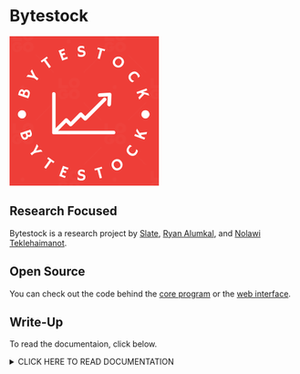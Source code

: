 # Bytestock

![Bytestock logo](./profile/pics/bytestock-logo-red.png)

## Research Focused

Bytestock is a research project by [Slate](github.com/5late), [Ryan Alumkal](github.com/ryan-alumkal), and [Nolawi Teklehaimanot](github.com/nolawiyonas1).

## Open Source

You can check out the code behind the [core program](github.com/bytestock/bytestock-core) or the [web interface](github.com/bytestock/bytestock-web).

## Write-Up

To read the documentaion, click below.

<details>

<summary>CLICK HERE TO READ DOCUMENTATION</summary>
<br>

## Table of Contents

#### Website

- [Bytestock Website](#bytestock-website)
    - [Home](#home)
    - [About](#about)
    - [Live](#live)

#### Code

- [Bytestock Core](#bytestock-core)
    - [``.gitignore``](#gitignore)
    - [``README.md``](#readmemd)
    - [``__init__.py``](#__init__py)
    - [``calc.go``](#calcgo)
    - [``calculations.py``](#calculationspy)
    - [``close-data.txt``](#close-datatxt)
    - [``data.py``](#datapy)
    - [``go.mod``](#gomod)
    - [``go.sum``](#gosum)
    - [``main.py``](#mainpy)
    - [``market-close-dates.txt``](#market-closed-datestxt)
    - [``misc.py``](#miscpy)
    - [``telemetry.txt``](#telemetrytxt)
    - [``temp.py``](#temppy)

- [Bytestock Web](#bytestock-web)
    - [``pages/``](#pages)
        - [``About.py``](#aboutpy)
        - [``Live.py``](#livepy)
        - [``about.md``](#aboutmd)
        - [``Live_Stocks.py``](#livepy)
        - [``Live_Crypto.py``](#livepy)
    - [``pics/``](#pics)
    - [``streamlit``](#streamlit)
        - [``config.toml``](#configtoml)
    - [``Home.py``](#home)
    - [``README.md``](#readmemd-1)
    - [``market-closed-dates.txt``](#market-closed-datestxt)
    - [``telemetry.txt``](#telemetrytxt)

## Bytestock Website

### Home

### About

### Live

## Bytestock Core

#### ``.gitignore``

#### ``README.md``

#### ``__init__.py``

#### ``calc.go``

#### ``calculations.py``

#### ``close-data.txt``

#### ``data.py``

#### ``go.mod``

#### ``go.sum``

#### ``main.py``

#### ``market-closed-dates.txt``

#### ``misc.py``

#### ``telemetry.txt``

#### ``temp.py``

## Bytestock Web

### pages

#### ``About.py``

#### ``Live.py``

#### ``about.md``

#### ``stocks.txt``

### pics

### streamlit

#### ``config.toml``

#### ``Home.py``

#### ``README.md``

</details>